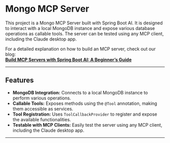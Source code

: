 # Mongo MCP Server

This project is a Mongo MCP Server built with Spring Boot AI. It is designed to interact with a local MongoDB instance and expose various database operations as callable tools. The server can be tested using any MCP client, including the Claude desktop app.

For a detailed explanation on how to build an MCP server, check out our blog:  
**[Build MCP Servers with Spring Boot AI: A Beginner’s Guide](https://bootcamptoprod.com/build-mcp-servers-with-spring-boot-ai/)**

---

## Features

- **MongoDB Integration:** Connects to a local MongoDB instance to perform various operations.
- **Callable Tools:** Exposes methods using the `@Tool` annotation, making them accessible as services.
- **Tool Registration:** Uses `ToolCallbackProvider` to register and expose the available functionalities.
- **Testable with MCP Clients:** Easily test the server using any MCP client, including the Claude desktop app.

---